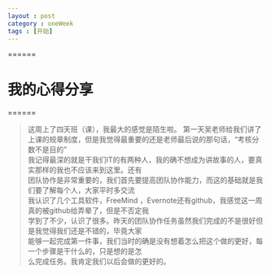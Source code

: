 ```yaml
---
layout : post
category : oneWeek
tags : [开始]
---
```


======
# 我的心得分享
======  
>这周上了四天班（课），我最大的感觉是陌生啦。
>第一天吴老师给我们讲了上课的规章制度，但是我觉得最重要的还是老师最后说的那句话，“考核分数不是目的”  
>我记得最深的就是干我们IT的有两种人，我的确不想成为讲故事的人，要真实那样的我也不应该来到这里。还有  
>团队协作是非常重要的，我们首先要提高团队协作能力，而这的基础就是我们要了解每个人，大家平时多交流  
>我认识了几个工具软件，FreeMind ，Evernote还有github，我感觉这一周真的被github给弄晕了，但是不否定我  
>学到了不少，认识了很多。昨天的团队协作任务虽然我们完成的不是很好但是我觉得我们还是不错的，毕竟大家  
>能够一起完成第一件事，我们当时的确是没有想着怎么把这个做的更好，每一个步骤是干什么的，只是想的是怎  
>么完成任务。我肯定我们以后会做的更好的。
